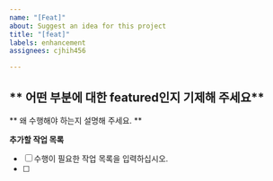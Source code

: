 ```yaml
---
name: "[Feat]"
about: Suggest an idea for this project
title: "[feat]"
labels: enhancement
assignees: cjhih456

---
```


** 어떤 부분에 대한 featured인지 기제해 주세요**
-

** 왜 수행해야 하는지 설명해 주세요. ** 

**추가할 작업 목록**
- [ ] 수행이 필요한 작업 목록을 입력하십시오.
- [ ]
